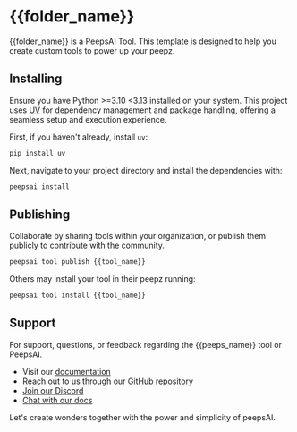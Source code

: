 # {{folder_name}}

{{folder_name}} is a PeepsAI Tool. This template is designed to help you create
custom tools to power up your peepz.

## Installing

Ensure you have Python >=3.10 <3.13 installed on your system. This project
uses [UV](https://docs.astral.sh/uv/) for dependency management and package
handling, offering a seamless setup and execution experience.

First, if you haven't already, install `uv`:

```bash
pip install uv
```

Next, navigate to your project directory and install the dependencies with:

```bash
peepsai install
```

## Publishing

Collaborate by sharing tools within your organization, or publish them publicly
to contribute with the community.

```bash
peepsai tool publish {{tool_name}}
```

Others may install your tool in their peepz running:

```bash
peepsai tool install {{tool_name}}
```

## Support

For support, questions, or feedback regarding the {{peeps_name}} tool or PeepsAI.

- Visit our [documentation](https://docs.peepsai.com)
- Reach out to us through our [GitHub repository](https://github.com/joaomdmoura/peepsai)
- [Join our Discord](https://discord.com/invite/X4JWnZnxPb)
- [Chat with our docs](https://chatg.pt/DWjSBZn)

Let's create wonders together with the power and simplicity of peepsAI.
